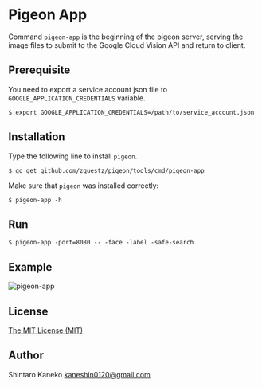 # Pigeon App

Command `pigeon-app` is the beginning of the pigeon server, serving the image files to submit to the Google Cloud Vision API and return to client.


## Prerequisite

You need to export a service account json file to `GOOGLE_APPLICATION_CREDENTIALS` variable.

```
$ export GOOGLE_APPLICATION_CREDENTIALS=/path/to/service_account.json
```


## Installation

Type the following line to install `pigeon`.

```shell
$ go get github.com/zquestz/pigeon/tools/cmd/pigeon-app
```

Make sure that `pigeon` was installed correctly:

```shell
$ pigeon-app -h
```


## Run

```
$ pigeon-app -port=8080 -- -face -label -safe-search
```

## Example

![pigeon-app](https://raw.githubusercontent.com/zquestz/pigeon/master/assets/pigeon-app.gif)


## License

[The MIT License (MIT)](http://zquestz.mit-license.org/)


## Author

Shintaro Kaneko <kaneshin0120@gmail.com>

